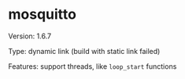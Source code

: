 # mosquitto

Version: 1.6.7

Type: dynamic link (build with static link failed)

Features: support threads, like `loop_start` functions

